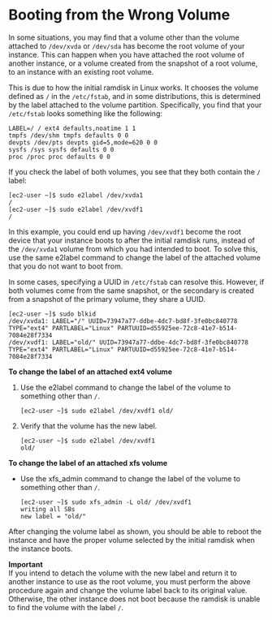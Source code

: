 # Booting from the Wrong Volume<a name="instance-booting-from-wrong-volume"></a>

In some situations, you may find that a volume other than the volume attached to `/dev/xvda` or `/dev/sda` has become the root volume of your instance\. This can happen when you have attached the root volume of another instance, or a volume created from the snapshot of a root volume, to an instance with an existing root volume\.

This is due to how the initial ramdisk in Linux works\. It chooses the volume defined as `/` in the `/etc/fstab`, and in some distributions, this is determined by the label attached to the volume partition\. Specifically, you find that your `/etc/fstab` looks something like the following: 

```
LABEL=/ / ext4 defaults,noatime 1 1 
tmpfs /dev/shm tmpfs defaults 0 0 
devpts /dev/pts devpts gid=5,mode=620 0 0 
sysfs /sys sysfs defaults 0 0 
proc /proc proc defaults 0 0
```

If you check the label of both volumes, you see that they both contain the `/` label: 

```
[ec2-user ~]$ sudo e2label /dev/xvda1 
/ 
[ec2-user ~]$ sudo e2label /dev/xvdf1 
/
```

In this example, you could end up having `/dev/xvdf1` become the root device that your instance boots to after the initial ramdisk runs, instead of the `/dev/xvda1` volume from which you had intended to boot\. To solve this, use the same e2label command to change the label of the attached volume that you do not want to boot from\.

In some cases, specifying a UUID in `/etc/fstab` can resolve this\. However, if both volumes come from the same snapshot, or the secondary is created from a snapshot of the primary volume, they share a UUID\.

```
[ec2-user ~]$ sudo blkid 
/dev/xvda1: LABEL="/" UUID=73947a77-ddbe-4dc7-bd8f-3fe0bc840778 TYPE="ext4" PARTLABEL="Linux" PARTUUID=d55925ee-72c8-41e7-b514-7084e28f7334 
/dev/xvdf1: LABEL="old/" UUID=73947a77-ddbe-4dc7-bd8f-3fe0bc840778 TYPE="ext4" PARTLABEL="Linux" PARTUUID=d55925ee-72c8-41e7-b514-7084e28f7334
```

**To change the label of an attached ext4 volume**

1. Use the e2label command to change the label of the volume to something other than `/`\.

   ```
   [ec2-user ~]$ sudo e2label /dev/xvdf1 old/ 
   ```

1. Verify that the volume has the new label\.

   ```
   [ec2-user ~]$ sudo e2label /dev/xvdf1 
   old/
   ```

**To change the label of an attached xfs volume**
+ Use the xfs\_admin command to change the label of the volume to something other than `/`\.

  ```
  [ec2-user ~]$ sudo xfs_admin -L old/ /dev/xvdf1
  writing all SBs
  new label = "old/"
  ```

After changing the volume label as shown, you should be able to reboot the instance and have the proper volume selected by the initial ramdisk when the instance boots\.

**Important**  
If you intend to detach the volume with the new label and return it to another instance to use as the root volume, you must perform the above procedure again and change the volume label back to its original value\. Otherwise, the other instance does not boot because the ramdisk is unable to find the volume with the label `/`\.